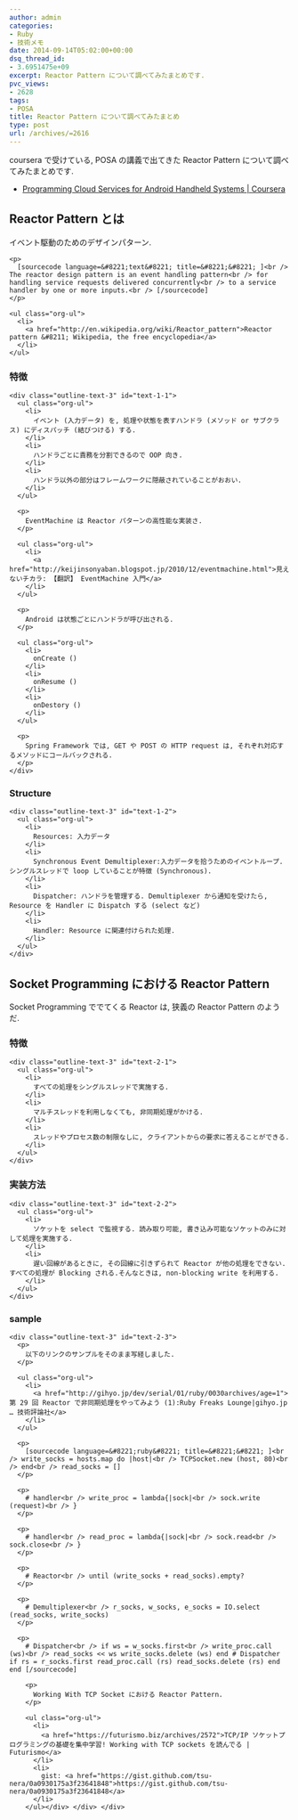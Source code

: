 ```yaml
---
author: admin
categories:
- Ruby
- 技術メモ
date: 2014-09-14T05:02:00+00:00
dsq_thread_id:
- 3.6951475e+09
excerpt: Reactor Pattern について調べてみたまとめです.
pvc_views:
- 2628
tags:
- POSA
title: Reactor Pattern について調べてみたまとめ
type: post
url: /archives/=2616
---
```


coursera で受けている, POSA の講義で出てきた Reactor Pattern について調べてみたまとめです. 

<ul class="org-ul">
  <li>
    <a href="https://www.coursera.org/course/mobilecloud">Programming Cloud Services for Android Handheld Systems | Coursera</a>
  </li>
</ul>

<div id="outline-container-sec-1" class="outline-2">
  <h2 id="sec-1">
    Reactor Pattern とは
  </h2>
  
  <div class="outline-text-2" id="text-1">
    <p>
      イベント駆動のためのデザインパターン.
    </p>
    
    <p>
      [sourcecode language=&#8221;text&#8221; title=&#8221;&#8221; ]<br /> The reactor design pattern is an event handling pattern<br /> for handling service requests delivered concurrently<br /> to a service handler by one or more inputs.<br /> [/sourcecode]
    </p>
    
    <ul class="org-ul">
      <li>
        <a href="http://en.wikipedia.org/wiki/Reactor_pattern">Reactor pattern &#8211; Wikipedia, the free encyclopedia</a>
      </li>
    </ul>
  </div>
  
  <div id="outline-container-sec-1-1" class="outline-3">
    <h3 id="sec-1-1">
      特徴
    </h3>
    
    <div class="outline-text-3" id="text-1-1">
      <ul class="org-ul">
        <li>
          イベント (入力データ) を, 処理や状態を表すハンドラ (メソッド or サブクラス) にディスパッチ (結びつける) する.
        </li>
        <li>
          ハンドラごとに責務を分割できるので OOP 向き.
        </li>
        <li>
          ハンドラ以外の部分はフレームワークに隠蔽されていることがおおい.
        </li>
      </ul>
      
      <p>
        EventMachine は Reactor パターンの高性能な実装さ.
      </p>
      
      <ul class="org-ul">
        <li>
          <a href="http://keijinsonyaban.blogspot.jp/2010/12/eventmachine.html">見えないチカラ: 【翻訳】 EventMachine 入門</a>
        </li>
      </ul>
      
      <p>
        Android は状態ごとにハンドラが呼び出される.
      </p>
      
      <ul class="org-ul">
        <li>
          onCreate ()
        </li>
        <li>
          onResume ()
        </li>
        <li>
          onDestory ()
        </li>
      </ul>
      
      <p>
        Spring Framework では, GET や POST の HTTP request は, それぞれ対応するメソッドにコールバックされる.
      </p>
    </div>
  </div>
  
  <div id="outline-container-sec-1-2" class="outline-3">
    <h3 id="sec-1-2">
      Structure
    </h3>
    
    <div class="outline-text-3" id="text-1-2">
      <ul class="org-ul">
        <li>
          Resources: 入力データ
        </li>
        <li>
          Synchronous Event Demultiplexer:入力データを拾うためのイベントループ. シングルスレッドで loop していることが特徴 (Synchronous).
        </li>
        <li>
          Dispatcher: ハンドラを管理する. Demultiplexer から通知を受けたら, Resource を Handler に Dispatch する (select など)
        </li>
        <li>
          Handler: Resource に関連付けられた処理.
        </li>
      </ul>
    </div>
  </div>
</div>

<div id="outline-container-sec-2" class="outline-2">
  <h2 id="sec-2">
    Socket Programming における Reactor Pattern
  </h2>
  
  <div class="outline-text-2" id="text-2">
    <p>
      Socket Programming ででてくる Reactor は, 狭義の Reactor Pattern のようだ.
    </p>
  </div>
  
  <div id="outline-container-sec-2-1" class="outline-3">
    <h3 id="sec-2-1">
      特徴
    </h3>
    
    <div class="outline-text-3" id="text-2-1">
      <ul class="org-ul">
        <li>
          すべての処理をシングルスレッドで実施する.
        </li>
        <li>
          マルチスレッドを利用しなくても, 非同期処理がかける.
        </li>
        <li>
          スレッドやプロセス数の制限なしに, クライアントからの要求に答えることができる.
        </li>
      </ul>
    </div>
  </div>
  
  <div id="outline-container-sec-2-2" class="outline-3">
    <h3 id="sec-2-2">
      実装方法
    </h3>
    
    <div class="outline-text-3" id="text-2-2">
      <ul class="org-ul">
        <li>
          ソケットを select で監視する. 読み取り可能, 書き込み可能なソケットのみに対して処理を実施する.
        </li>
        <li>
          遅い回線があるときに, その回線に引きずられて Reactor が他の処理をできない. すべての処理が Blocking される.そんなときは, non-blocking write を利用する.
        </li>
      </ul>
    </div>
  </div>
  
  <div id="outline-container-sec-2-3" class="outline-3">
    <h3 id="sec-2-3">
      sample
    </h3>
    
    <div class="outline-text-3" id="text-2-3">
      <p>
        以下のリンクのサンプルをそのまま写経しました.
      </p>
      
      <ul class="org-ul">
        <li>
          <a href="http://gihyo.jp/dev/serial/01/ruby/0030archives/age=1">第 29 回 Reactor で非同期処理をやってみよう (1):Ruby Freaks Lounge|gihyo.jp … 技術評論社</a>
        </li>
      </ul>
      
      <p>
        [sourcecode language=&#8221;ruby&#8221; title=&#8221;&#8221; ]<br /> write_socks = hosts.map do |host|<br /> TCPSocket.new (host, 80)<br /> end<br /> read_socks = []
      </p>
      
      <p>
        # handler<br /> write_proc = lambda{|sock|<br /> sock.write (request)<br /> }
      </p>
      
      <p>
        # handler<br /> read_proc = lambda{|sock|<br /> sock.read<br /> sock.close<br /> }
      </p>
      
      <p>
        # Reactor<br /> until (write_socks + read_socks).empty?
      </p>
      
      <p>
        # Demultiplexer<br /> r_socks, w_socks, e_socks = IO.select (read_socks, write_socks)
      </p>
      
      <p>
        # Dispatcher<br /> if ws = w_socks.first<br /> write_proc.call (ws)<br /> read_socks << ws write_socks.delete (ws) end # Dispatcher if rs = r_socks.first read_proc.call (rs) read_socks.delete (rs) end end [/sourcecode] 
        
        <p>
          Working With TCP Socket における Reactor Pattern.
        </p>
        
        <ul class="org-ul">
          <li>
            <a href="https://futurismo.biz/archives/2572">TCP/IP ソケットプログラミングの基礎を集中学習! Working with TCP sockets を読んでる | Futurismo</a>
          </li>
          <li>
            gist: <a href="https://gist.github.com/tsu-nera/0a0930175a3f23641848">https://gist.github.com/tsu-nera/0a0930175a3f23641848</a>
          </li>
        </ul></div> </div> </div>
